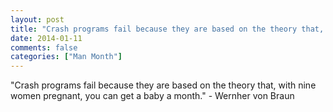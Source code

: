 ```yaml
---
layout: post
title: "Crash programs fail because they are based on the theory that, with nine women pregnant, you can get a baby a month."
date: 2014-01-11
comments: false
categories: ["Man Month"]
---
```


<span class='quote'>"Crash programs fail because they are based on the theory that, with nine women pregnant, you can get a baby a month."</span>
<span class='by'>- Wernher von Braun</span>
